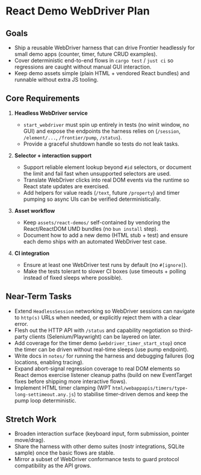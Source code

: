 # React Demo WebDriver Plan

## Goals

- Ship a reusable WebDriver harness that can drive Frontier headlessly for small demo apps (counter, timer, future CRUD examples).
- Cover deterministic end-to-end flows in `cargo test` / `just ci` so regressions are caught without manual GUI interaction.
- Keep demo assets simple (plain HTML + vendored React bundles) and runnable without extra JS tooling.

## Core Requirements

1. **Headless WebDriver service**
   - `start_webdriver` must spin up entirely in tests (no winit window, no GUI) and expose the endpoints the harness relies on (`/session`, `/element/...`, `/frontier/pump`, `/status`).
   - Provide a graceful shutdown handle so tests do not leak tasks.

2. **Selector + interaction support**
   - Support reliable element lookup beyond `#id` selectors, or document the limit and fail fast when unsupported selectors are used.
   - Translate WebDriver clicks into real DOM events via the runtime so React state updates are exercised.
   - Add helpers for value reads (`/text`, future `/property`) and timer pumping so async UIs can be verified deterministically.

3. **Asset workflow**
   - Keep `assets/react-demos/` self-contained by vendoring the React/ReactDOM UMD bundles (no `bun install` step).
   - Document how to add a new demo (HTML stub + test) and ensure each demo ships with an automated WebDriver test case.

4. **CI integration**
   - Ensure at least one WebDriver test runs by default (no `#[ignore]`).
   - Make the tests tolerant to slower CI boxes (use timeouts + polling instead of fixed sleeps where possible).

## Near-Term Tasks

- Extend `HeadlessSession` networking so WebDriver sessions can navigate to `http(s)` URLs when needed, or explicitly reject them with a clear error.
- Flesh out the HTTP API with `/status` and capability negotiation so third-party clients (Selenium/Playwright) can be layered on later.
- Add coverage for the timer demo (`webdriver_timer_start_stop`) once the timer can be driven without real-time sleeps (use pump endpoint).
- Write docs in `notes/` for running the harness and debugging failures (log locations, enabling tracing).
- Expand abort-signal regression coverage to real DOM elements so React demos exercise listener cleanup paths (build on new EventTarget fixes before shipping more interactive flows).
- Implement HTML timer clamping (WPT `html/webappapis/timers/type-long-settimeout.any.js`) to stabilise timer-driven demos and keep the pump loop deterministic.

## Stretch Work

- Broaden interaction surface (keyboard input, form submission, pointer move/drag).
- Share the harness with other demo suites (nostr integrations, SQLite sample) once the basic flows are stable.
- Mirror a subset of WebDriver conformance tests to guard protocol compatibility as the API grows.
